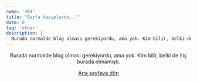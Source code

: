 ```yaml
---
name: '404'
title: "Sayfa kayıplarda..."
date: 0
tag: 'other'
description: |
  Burada normalde blog olması gerekiyordu, ama yok. Kim bilir, belki de hiç burada olmamıştı.
---
```

<div style='text-align:center'>

Burada normalde blog olması gerekiyordu, ama yok. Kim bilir, belki de hiç burada olmamıştı.

[Ana sayfaya dön]

[Ana sayfaya dön]:/

</div>